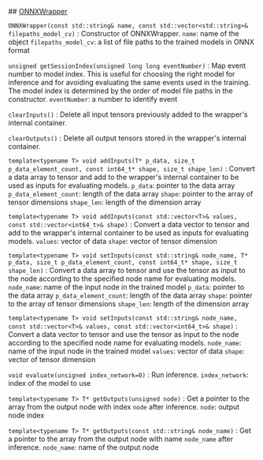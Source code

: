 ## [ONNXWrapper](https://gitlab.cern.ch/atlasphys-top/reco/TopCPToolkit/-/blob/main/source/TopCPToolkit/TopCPToolkit/ONNXWrapper.h)

`ONNXWrapper(const std::string& name, const std::vector<std::string>& filepaths_model_cv)`
:   Constructor of ONNXWrapper.
    `name`: name of the object
    `filepaths_model_cv`: a list of file paths to the trained models in ONNX format

`unsigned getSessionIndex(unsigned long long eventNumber)`
:   Map event number to model index. This is useful for choosing the right model for inference and for avoiding evaluating the same events used in the training. The model index is determined by the order of model file paths in the constructor.
    `eventNumber`: a number to identify event

`clearInputs()`
:   Delete all input tensors previously added to the wrapper's internal container.

`clearOutputs()`
:   Delete all output tensors stored in the wrapper's internal container.

`template<typename T> void addInputs(T* p_data, size_t p_data_element_count, const int64_t* shape, size_t shape_len)`
:   Convert a data array to tensor and add to the wrapper's internal container to be used as inputs for evaluating models.
    `p_data`: pointer to the data array
    `p_data_element_count`: length of the data array
    `shape`: pointer to the array of tensor dimensions
    `shape_len`: length of the dimension array

`template<typename T> void addInputs(const std::vector<T>& values, const std::vector<int64_t>& shape)`
:   Convert a data vector to tensor and add to the wrapper's internal container to be used as inputs for evaluating models.
    `values`: vector of data
    `shape`: vector of tensor dimension

`template<typename T> void setInputs(const std::string& node_name, T* p_data, size_t p_data_element_count, const int64_t* shape, size_t shape_len)`
:   Convert a data array to tensor and use the tensor as input to the node according to the specified node name for evaluating models.
    `node_name`: name of the input node in the trained model
    `p_data`: pointer to the data array
    `p_data_element_count`: length of the data array
    `shape`: pointer to the array of tensor dimensions
    `shape_len`: length of the dimension array

`template<typename T> void setInputs(const std::string& node_name, const std::vector<T>& values, const std::vector<int64_t>& shape)`
:   Convert a data vector to tensor and use the tensor as input to the node according to the specified node name for evaluating models.
    `node_name`: name of the input node in the trained model
    `values`: vector of data
    `shape`: vector of tensor dimension

`void evaluate(unsigned index_network=0)`
:   Run inference.
    `index_network`: index of the model to use

`template<typename T> T* getOutputs(unsigned node)`
:   Get a pointer to the array from the output node with index `node` after inference.
    `node`: output node index

`template<typename T> T* getOutputs(const std::string& node_name)`
:   Get a pointer to the array from the output node with name `node_name` after inference.
    `node_name`: name of the output node
